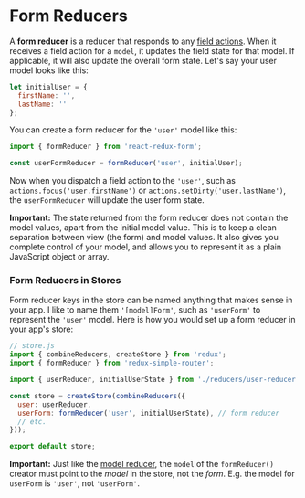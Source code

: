 # Form Reducers

A **form reducer** is a reducer that responds to any [field actions](field_actions.html). When it receives a field action for a `model`, it updates the field state for that model. If applicable, it will also update the overall form state. Let's say your user model looks like this:

```js
let initialUser = {
  firstName: '',
  lastName: ''
};
```

You can create a form reducer for the `'user'` model like this:

```js
import { formReducer } from 'react-redux-form';

const userFormReducer = formReducer('user', initialUser);
```

Now when you dispatch a field action to the `'user'`, such as `actions.focus('user.firstName')` or `actions.setDirty('user.lastName')`, the `userFormReducer` will update the user form state.

**Important:** The state returned from the form reducer does not contain the model values, apart from the initial model value. This is to keep a clean separation between view (the form) and model values. It also gives you complete control of your model, and allows you to represent it as a plain JavaScript object or array.

### Form Reducers in Stores

Form reducer keys in the store can be named anything that makes sense in your app. I like to name them `'[model]Form'`, such as `'userForm'` to represent the `'user'` model. Here is how you would set up a form reducer in your app's store:

```js
// store.js
import { combineReducers, createStore } from 'redux';
import { formReducer } from 'redux-simple-router';

import { userReducer, initialUserState } from './reducers/user-reducer';

const store = createStore(combineReducers({
  user: userReducer,
  userForm: formReducer('user', initialUserState), // form reducer
  // etc.
}));

export default store;
```

**Important:** Just like the [model reducer](), the `model` of the `formReducer()` creator must point to the _model_ in the store, not the _form_. E.g. the model for `userForm` is `'user'`, not `'userForm'`.